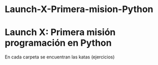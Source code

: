 # Launch-X-Primera-mision-Python

# Launch X: Primera misión programación en Python

En cada carpeta se encuentran las katas (ejercicios)
